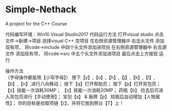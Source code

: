 # Simple-Nethack
A project for the C++ Course

代码编写环境：Win10  Visual Studio2017 
代码运行方法 
打开visual studio 点击 文件->新建->项目 
选择visual C++ 空项目 
在右侧资源管理器中 右击头文件 添加现有项， 将code->include 中四个头文件添加进项目 
在右侧资源管理器中 右击源文件 添加现有项， 将code->src 中五个头文件添加进项目 
最后点击上方按钮    运行 

操作方法  
（字母操作都是用【小写字母】） 
按下【y】,【u】,【h】,【j】,【k】,【l】,【b】,【n】,进行八向移动； 
按下【q】打开帮助页； 
按下【p】打开背包页； 
【z】技能一次消耗30MP； 
【x】技能一次消耗20MP； 
药瓶【b】 捡去后可进入背包页进行【手动使用】； 
宝剑【s】 & 盾牌【p】 拾取后自动增加【人物属性】； 
你的目标是拾取项链【{】，并将它放到祭台【T】上！ 
